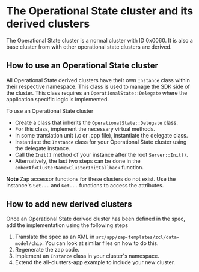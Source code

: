 # The Operational State cluster and its derived clusters

The Operational State cluster is a normal cluster with ID 0x0060.
It is also a base cluster from with other operational state clusters are derived.

## How to use an Operational State cluster

All Operational State derived clusters have their own `Instance` class within their respective namespace.
This class is used to manage the SDK side of the cluster.
This class requires an `OperationalState::Delegate` where the application specific logic is implemented.

To use an Operational State cluster

-   Create a class that inherits the `OperationalState::Delegate` class.
-   For this class, implement the necessary virtual methods.
-   In some translation unit (.c or .cpp file), instantiate the delegate class.
-   Instantiate the `Instance` class for your Operational State cluster using the delegate instance.
-   Call the `Init()` method of your instance after the root `Server::Init()`.
-   Alternatively, the last two steps can be done in the
    `emberAf<ClusterName>ClusterInitCallback` function.

**Note** Zap accessor functions for these clusters do not exist. Use the
instance's `Set...` and `Get...` functions to access the attributes.

## How to add new derived clusters

Once an Operational State derived cluster has been defined in the spec, add the
implementation using the following steps

1.  Translate the spec as an XML in `src/app/zap-templates/zcl/data-model/chip`.
    You can look at similar files on how to do this.
2.  Regenerate the zap code.
3.  Implement an `Instance` class in your cluster's namespace.
4.  Extend the all-clusters-app example to include your new cluster.
